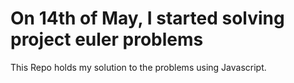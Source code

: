 # On 14th of May, I started solving project euler problems

 This Repo holds my solution to the problems using Javascript.
